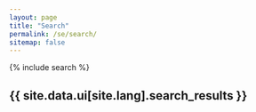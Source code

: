 ```yaml
---
layout: page
title: "Search"
permalink: /se/search/
sitemap: false
---
```

{% include search %}

<h2>{{ site.data.ui[site.lang].search_results }}</h2>

<ul id="search-results" class="toc"></ul>

<script>
  window.store = {
    {% for post in site.posts %}
      "{{ post.url | slugify }}": {
        "title": "{{ post.title | xml_escape }}",
        "author": "{{ post.author | xml_escape }}",
        "category": "{{ post.category | xml_escape }}",
        "content": {{ post.content | strip_html | strip_newlines | jsonify }},
        "url": "{{ post.url | xml_escape | absolute_url }}"
      }
      {% unless forloop.last %},{% endunless %}
    {% endfor %}
  };
</script>
<script src="{{ "/assets/js/lunr.min.js" | absolute_url }}"></script>
<script src="{{ "/assets/js/search.js" | absolute_url }}"></script>

